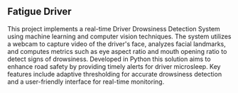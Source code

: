 

## Fatigue Driver

This project implements a real-time Driver Drowsiness Detection System using machine learning and computer vision techniques. The system utilizes a webcam to capture video of the driver's face, analyzes facial landmarks, and computes metrics such as eye aspect ratio and mouth opening ratio to detect signs of drowsiness. Developed in Python this solution aims to enhance road safety by providing timely alerts for driver microsleep. Key features include adaptive thresholding for accurate drowsiness detection and a user-friendly interface for real-time monitoring.
